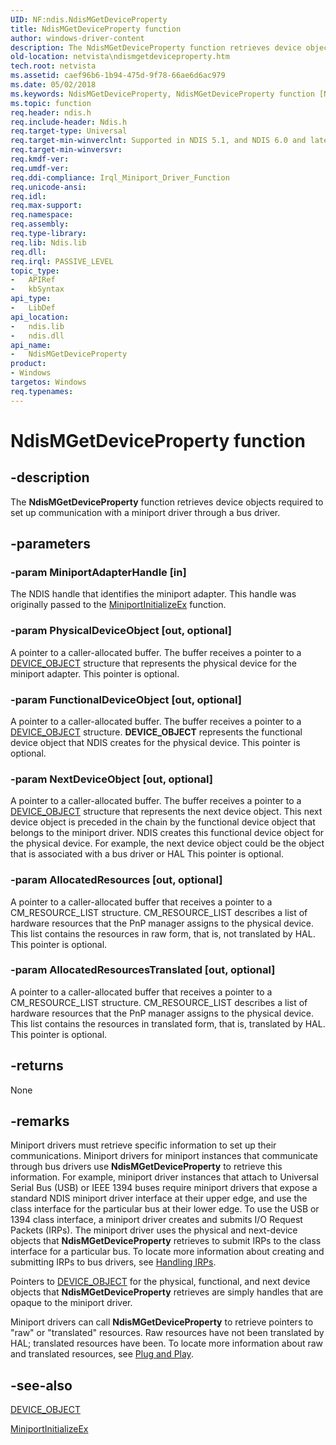 ```yaml
---
UID: NF:ndis.NdisMGetDeviceProperty
title: NdisMGetDeviceProperty function
author: windows-driver-content
description: The NdisMGetDeviceProperty function retrieves device objects required to set up communication with a miniport driver through a bus driver.
old-location: netvista\ndismgetdeviceproperty.htm
tech.root: netvista
ms.assetid: caef96b6-1b94-475d-9f78-66ae6d6ac979
ms.date: 05/02/2018
ms.keywords: NdisMGetDeviceProperty, NdisMGetDeviceProperty function [Network Drivers Starting with Windows Vista], miniport_ndis_functions_ref_849a967a-d488-4440-a9b5-9c7fbc247acd.xml, ndis/NdisMGetDeviceProperty, netvista.ndismgetdeviceproperty
ms.topic: function
req.header: ndis.h
req.include-header: Ndis.h
req.target-type: Universal
req.target-min-winverclnt: Supported in NDIS 5.1, and NDIS 6.0 and later. For NDIS 5.1 drivers, see    NdisMGetDeviceProperty (NDIS   5.1).
req.target-min-winversvr: 
req.kmdf-ver: 
req.umdf-ver: 
req.ddi-compliance: Irql_Miniport_Driver_Function
req.unicode-ansi: 
req.idl: 
req.max-support: 
req.namespace: 
req.assembly: 
req.type-library: 
req.lib: Ndis.lib
req.dll: 
req.irql: PASSIVE_LEVEL
topic_type:
-	APIRef
-	kbSyntax
api_type:
-	LibDef
api_location:
-	ndis.lib
-	ndis.dll
api_name:
-	NdisMGetDeviceProperty
product:
- Windows
targetos: Windows
req.typenames: 
---
```


# NdisMGetDeviceProperty function


## -description


The
  <b>NdisMGetDeviceProperty</b> function retrieves device objects required to set up communication with a
  miniport driver through a bus driver.


## -parameters




### -param MiniportAdapterHandle [in]

The NDIS handle that identifies the miniport adapter. This handle was originally passed to the 
     <a href="https://msdn.microsoft.com/b146fa81-005b-4a6c-962d-4cb023ea790e">
     MiniportInitializeEx</a> function.


### -param PhysicalDeviceObject [out, optional]

A pointer to a caller-allocated buffer. The buffer receives a pointer to a 
     <a href="https://msdn.microsoft.com/library/windows/hardware/ff543147">DEVICE_OBJECT</a> structure that represents the
     physical device for the miniport adapter. This pointer is optional.


### -param FunctionalDeviceObject [out, optional]

A pointer to a caller-allocated buffer. The buffer receives a pointer to a 
     <a href="https://msdn.microsoft.com/library/windows/hardware/ff543147">DEVICE_OBJECT</a> structure. 
     <b>DEVICE_OBJECT</b> represents the functional device object that NDIS creates for the physical device.
     This pointer is optional.


### -param NextDeviceObject [out, optional]

A pointer to a caller-allocated buffer. The buffer receives a pointer to a 
     <a href="https://msdn.microsoft.com/library/windows/hardware/ff543147">DEVICE_OBJECT</a> structure that represents the next device object. This next device object is
     preceded in the chain by the functional device object that belongs to the miniport driver. NDIS creates
     this functional device object for the physical device. For example, the next device object could be the
     object that is associated with a bus driver or HAL This pointer is optional.


### -param AllocatedResources [out, optional]

A pointer to a caller-allocated buffer that receives a pointer to a 
     CM_RESOURCE_LIST structure. 
     CM_RESOURCE_LIST describes a list of hardware resources that the PnP manager assigns to the
     physical device. This list contains the resources in raw form, that is, not translated by HAL. This
     pointer is optional.


### -param AllocatedResourcesTranslated [out, optional]

A pointer to a caller-allocated buffer that receives a pointer to a 
     CM_RESOURCE_LIST structure. 
     CM_RESOURCE_LIST describes a list of hardware resources that the PnP manager assigns to the
     physical device. This list contains the resources in translated form, that is, translated by HAL. This
     pointer is optional.


## -returns



None




## -remarks



Miniport drivers must retrieve specific information to set up their communications. Miniport drivers
    for miniport instances that communicate through bus drivers use 
    <b>NdisMGetDeviceProperty</b> to retrieve this information. For example, miniport driver instances that
    attach to Universal Serial Bus (USB) or IEEE 1394 buses require miniport drivers that expose a standard
    NDIS miniport driver interface at their upper edge, and use the class interface for the particular bus at
    their lower edge. To use the USB or 1394 class interface, a miniport driver creates and submits I/O
    Request Packets (IRPs). The miniport driver uses the physical and next-device objects that 
    <b>NdisMGetDeviceProperty</b> retrieves to submit IRPs to the class interface for a particular bus. To
    locate more information about creating and submitting IRPs to bus drivers, see 
    <a href="https://msdn.microsoft.com/library/windows/hardware/ff546847">Handling IRPs</a>.

Pointers to 
    <a href="https://msdn.microsoft.com/library/windows/hardware/ff543147">DEVICE_OBJECT</a> for the physical, functional, and next device objects that 
    <b>NdisMGetDeviceProperty</b> retrieves are simply handles that are opaque to the miniport driver.

Miniport drivers can call 
    <b>NdisMGetDeviceProperty</b> to retrieve pointers to "raw" or "translated" resources. Raw resources have
    not been translated by HAL; translated resources have been. To locate more information about raw and
    translated resources, see 
    <a href="https://msdn.microsoft.com/library/windows/hardware/ff562374">Plug and Play</a>.




## -see-also




<a href="https://msdn.microsoft.com/library/windows/hardware/ff543147">DEVICE_OBJECT</a>



<a href="https://msdn.microsoft.com/b146fa81-005b-4a6c-962d-4cb023ea790e">MiniportInitializeEx</a>
 

 

